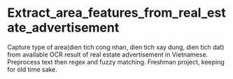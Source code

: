 # Extract_area_features_from_real_estate_advertisement
Capture type of area(dien tich cong nhan, dien tich xay dung, dien tich dat) from available OCR result of real estate advertisement in Vietnamese. Preprocess text then regex and fuzzy matching. Freshman project, keeping for old time sake.

